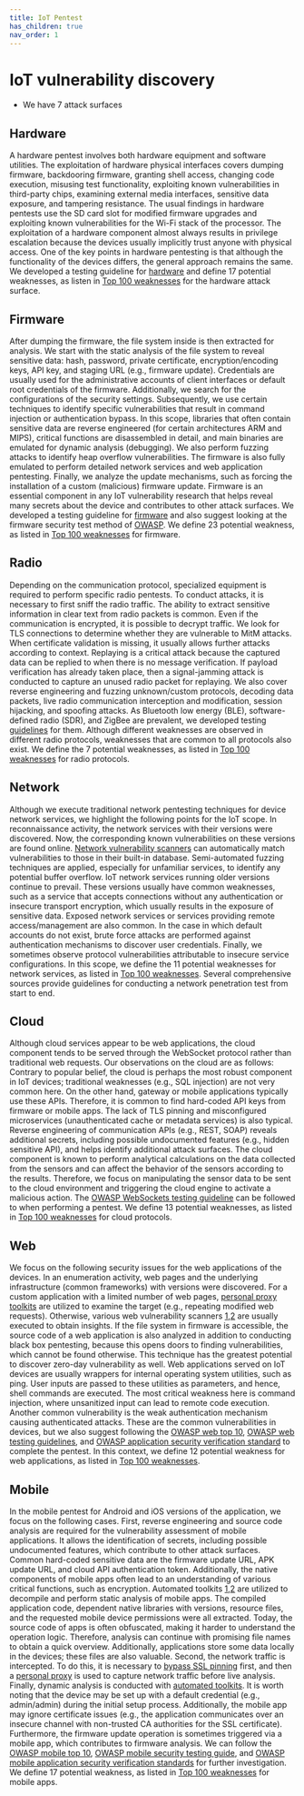 ```yaml
---
title: IoT Pentest
has_children: true
nav_order: 1
---
```


# IoT vulnerability discovery

- We have 7 attack surfaces

## Hardware

A hardware pentest involves both hardware equipment and software utilities. 
The exploitation of hardware physical interfaces covers dumping firmware, backdooring firmware, granting shell access, changing code execution, misusing test functionality, exploiting known vulnerabilities in third-party chips, examining external media interfaces, sensitive data exposure, and tampering resistance.
The usual findings in hardware pentests use the SD card slot for modified firmware upgrades and exploiting known vulnerabilities for the Wi-Fi stack of the processor.
The exploitation of a hardware component almost always results in privilege escalation because the devices usually implicitly trust anyone with physical access.
One of the key points in hardware pentesting is that although the functionality of the devices differs, the general approach remains the same. 
We developed a testing guideline for [hardware](iot/guidelines/hardware) and define 17 potential weaknesses, as listen in [Top 100 weaknesses](iot/weaknesses.md) for the hardware attack surface.


## Firmware

After dumping the firmware, the file system inside is then extracted for analysis.
We start with the static analysis of the file system to reveal sensitive data: hash, password, private certificate, encryption/encoding keys, API key, and staging URL (e.g., firmware update).
Credentials are usually used for the administrative accounts of client interfaces or default root credentials of the firmware.
Additionally, we search for the configurations of the security settings. 
Subsequently, we use certain techniques to identify specific vulnerabilities that result in command injection or authentication bypass.
In this scope, libraries that often contain sensitive data are reverse engineered (for certain architectures ARM and MIPS), critical functions are disassembled in detail, and main binaries are emulated for dynamic analysis (debugging).
We also perform fuzzing attacks to identify heap overflow vulnerabilities. 
The firmware is also fully emulated to perform detailed network services and web application pentesting.
Finally, we analyze the update mechanisms, such as forcing the installation of a custom (malicious) firmware update. 
Firmware is an essential component in any IoT vulnerability research that helps reveal many secrets about the device and contributes to other attack surfaces.
We developed a testing guideline for [firmware](iot/guidelines/firmware) and also suggest looking at the firmware security test method of [OWASP](https://github.com/scriptingxss/owasp-fstm).
We define 23 potential weakness, as listed in [Top 100 weaknesses](iot/weaknesses.md) for firmware.


## Radio

Depending on the communication protocol, specialized equipment is required to perform specific radio pentests.
To conduct attacks, it is necessary to first sniff the radio traffic.
The ability to extract sensitive information in clear text from radio packets is common.
Even if the communication is encrypted, it is possible to decrypt traffic. 
We look for TLS connections to determine whether they are vulnerable to MitM attacks.
When certificate validation is missing, it usually allows further attacks according to context.
Replaying is a critical attack because the captured data can be replied to when there is no message verification.
If payload verification has already taken place, then a signal-jamming attack is conducted to capture an unused radio packet for replaying.
We also cover reverse engineering and fuzzing unknown/custom protocols, decoding data packets, live radio communication interception and modification, session hijacking, and spoofing attacks.
As Bluetooth low energy (BLE), software-defined radio (SDR), and ZigBee are prevalent, we developed testing [guidelines](iot/guidelines/radio) for them.
Although different weaknesses are observed in different radio protocols, weaknesses that are common to all protocols also exist.
We define the 7 potential weaknesses, as listed in [Top 100 weaknesses](iot/weaknesses.md) for radio protocols. 


## Network

Although we execute traditional network pentesting techniques for device network services, we highlight the following points for the IoT scope.
In reconnaissance activity, the network services with their versions were discovered.
Now, the corresponding known vulnerabilities on these versions are found online.
[Network vulnerability scanners](https://tenable.com/products/nessus) can automatically match vulnerabilities to those in their built-in database.
Semi-automated fuzzing techniques are applied, especially for unfamiliar services, to identify any potential buffer overflow. 
IoT network services running older versions continue to prevail. These versions usually have common weaknesses, such as a service that accepts connections without any authentication or insecure transport encryption, which usually results in the exposure of sensitive data.
Exposed network services or services providing remote access/management are also common.
In the case in which default accounts do not exist, brute force attacks are performed against authentication mechanisms to discover user credentials.
Finally, we sometimes observe protocol vulnerabilities attributable to insecure service configurations.
In this scope, we define the 11 potential weaknesses for network services, as listed in [Top 100 weaknesses](iot/weaknesses.md).
Several comprehensive sources provide guidelines for conducting a network penetration test from start to end.


## Cloud

Although cloud services appear to be web applications, the cloud component tends to be served through the WebSocket protocol rather than traditional web requests.
Our observations on the cloud are as follows: Contrary to popular belief, the cloud is perhaps the most robust component in IoT devices; traditional weaknesses (e.g., SQL injection) are not very common here.
On the other hand, gateway or mobile applications typically use these APIs.
Therefore, it is common to find hard-coded API keys from firmware or mobile apps.
The lack of TLS pinning and misconfigured microservices (unauthenticated cache or metadata services) is also typical. 
Reverse engineering of communication APIs (e.g., REST, SOAP) reveals additional secrets, including possible undocumented features (e.g., hidden sensitive API), and helps identify additional attack surfaces.
The cloud component is known to perform analytical calculations on the data collected from the sensors and can affect the behavior of the sensors according to the results. Therefore, we focus on manipulating the sensor data to be sent to the cloud environment and triggering the cloud engine to activate a malicious action.
The [OWASP WebSockets testing guideline](https://owasp.org/www-project-web-security-testing-guide/v41/4-Web_Application_Security_Testing/11-Client_Side_Testing/10-Testing_WebSockets) can be followed to when performing a pentest.
We define 13 potential weaknesses, as listed in [Top 100 weaknesses](iot/weaknesses.md) for cloud protocols.


## Web

We focus on the following security issues for the web applications of the devices.
In an enumeration activity, web pages and the underlying infrastructure (common frameworks) with versions were discovered.
For a custom application with a limited number of web pages, [personal proxy toolkits](https://portswigger.net/burp) are utilized to examine the target (e.g., repeating modified web requests).
Otherwise, various web vulnerability scanners [1](https://w3af.org),[2](https://github.com/wpscanteam/wpscan) are usually executed to obtain insights.
If the file system in firmware is accessible, the source code of a web application is also analyzed in addition to conducting black box pentesting, because this opens doors to finding vulnerabilities, which cannot be found otherwise.
This technique has the greatest potential to discover zero-day vulnerability as well.
Web applications served on IoT devices are usually wrappers for internal operating system utilities, such as ping.
User inputs are passed to these utilities as parameters, and hence, shell commands are executed.
The most critical weakness here is command injection, where unsanitized input can lead to remote code execution.
Another common vulnerability is the weak authentication mechanism causing authenticated attacks.
These are the common vulnerabilities in devices, but we also suggest following the [OWASP web top 10](https://owasp.org/www-project-top-ten/), [OWASP web testing guidelines](https://owasp.org/www-project-web-security-testing-guide/), and [OWASP application security verification standard](https://owasp.org/www-project-application-security-verification-standard/) to complete the pentest.
In this context, we define 12 potential weakness for web applications, as listed in [Top 100 weaknesses](iot/weaknesses.md).


## Mobile

In the mobile pentest for Android and iOS versions of the application, we focus on the following cases.
First, reverse engineering and source code analysis are required for the vulnerability assessment of mobile applications.
It allows the identification of secrets, including possible undocumented features, which contribute to other attack surfaces.
Common hard-coded sensitive data are the firmware update URL, APK update URL, and cloud API authentication token.
Additionally, the native components of mobile apps often lead to an understanding of various critical functions, such as encryption.
Automated toolkits [1](github.com/iBotPeaches/Apktool),[2](github.com/skylot/jadx) are utilized to decompile and perform static analysis of mobile apps.
The compiled application code, dependent native libraries with versions, resource files, and the requested mobile device permissions were all extracted.
Today, the source code of apps is often obfuscated, making it harder to understand the operation logic.
Therefore, analysis can continue with promising file names to obtain a quick overview.
Additionally, applications store some data locally in the devices; these files are also valuable.
Second, the network traffic is intercepted.
To do this, it is necessary to [bypass SSL pinning](https://github.com/topjohnwu/Magisk) first, and then a [personal proxy](https://portswigger.net/burp) is used to capture network traffic before live analysis.
Finally, dynamic analysis is conducted with [automated toolkits](https://github.com/frida/frida).
It is worth noting that the device may be set up with a default credential (e.g., admin/admin) during the initial setup process.
Additionally, the mobile app may ignore certificate issues (e.g., the application communicates over an insecure channel with non-trusted CA authorities for the SSL certificate).
Furthermore, the firmware update operation is sometimes triggered via a mobile app, which contributes to firmware analysis.
We can follow the [OWASP mobile top 10](https://owasp.org/www-project-mobile-top-10/), [OWASP mobile security testing guide](https://github.com/OWASP/owasp-mstg), and [OWASP mobile application security verification standards](https://github.com/OWASP/owasp-masvs) for further investigation.
We define 17 potential weakness, as listed in [Top 100 weaknesses](iot/weaknesses.md) for mobile apps. 
